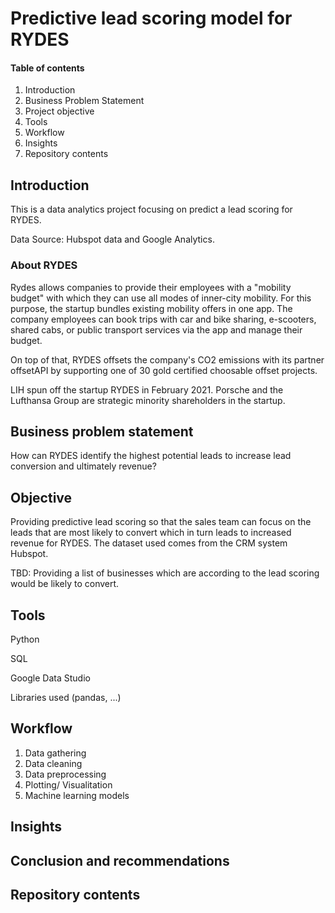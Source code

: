 # Predictive lead scoring model for RYDES

#### Table of contents
1. Introduction
2. Business Problem Statement
3. Project objective
4. Tools
5. Workflow
6. Insights
7. Repository contents

## Introduction
This is a data analytics project focusing on predict a lead scoring for RYDES.

Data Source: Hubspot data and Google Analytics.


### About RYDES
Rydes allows companies to provide their employees with a "mobility budget" with which they can use all modes of inner-city mobility. For this purpose, the startup bundles existing mobility offers in one app. The company employees can book trips with car and bike sharing, e-scooters, shared cabs, or public transport services via the app and manage their budget.

On top of that, RYDES offsets the company's CO2 emissions with its partner offsetAPI by supporting one of 30 gold certified choosable offset projects.

LIH spun off the startup RYDES in February 2021. Porsche and the Lufthansa Group are strategic minority shareholders in the startup.


## Business problem statement
How can RYDES identify the highest potential leads to increase lead conversion and ultimately revenue?

## Objective
Providing predictive lead scoring so that the sales team can focus on the leads that are most likely to convert which in turn leads to increased revenue for RYDES. The dataset used comes from the CRM system Hubspot.

TBD:
Providing a list of businesses which are according to the lead scoring would be likely to convert.


## Tools
Python

SQL

Google Data Studio

Libraries used (pandas, ...)

## Workflow

1. Data gathering
2. Data cleaning
3. Data preprocessing
4. Plotting/ Visualitation
5. Machine learning models



## Insights


## Conclusion and recommendations


## Repository contents


